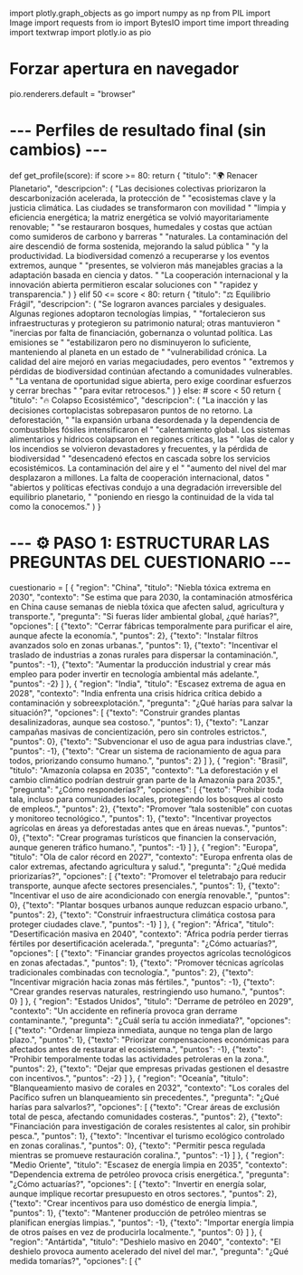 import plotly.graph_objects as go
import numpy as np
from PIL import Image
import requests
from io import BytesIO
import time
import threading
import textwrap
import plotly.io as pio

# Forzar apertura en navegador
pio.renderers.default = "browser"


# --- Perfiles de resultado final (sin cambios) ---
def get_profile(score):
    if score >= 80:
        return {
            "titulo": "🌍 Renacer Planetario",
            "descripcion": (
                "Las decisiones colectivas priorizaron la descarbonización acelerada, la protección de "
                "ecosistemas clave y la justicia climática. Las ciudades se transformaron con movilidad "
                "limpia y eficiencia energética; la matriz energética se volvió mayoritariamente renovable; "
                "se restauraron bosques, humedales y costas que actúan como sumideros de carbono y barreras "
                "naturales. La contaminación del aire descendió de forma sostenida, mejorando la salud pública "
                "y la productividad. La biodiversidad comenzó a recuperarse y los eventos extremos, aunque "
                "presentes, se volvieron más manejables gracias a la adaptación basada en ciencia y datos. "
                "La cooperación internacional y la innovación abierta permitieron escalar soluciones con "
                "rapidez y transparencia."
            )
        }
    elif 50 <= score < 80:
        return {
            "titulo": "⚖️ Equilibrio Frágil",
            "descripcion": (
                "Se lograron avances parciales y desiguales. Algunas regiones adoptaron tecnologías limpias, "
                "fortalecieron sus infraestructuras y protegieron su patrimonio natural; otras mantuvieron "
                "inercias por falta de financiación, gobernanza o voluntad política. Las emisiones se "
                "estabilizaron pero no disminuyeron lo suficiente, manteniendo al planeta en un estado de "
                "vulnerabilidad crónica. La calidad del aire mejoró en varias megaciudades, pero eventos "
                "extremos y pérdidas de biodiversidad continúan afectando a comunidades vulnerables. "
                "La ventana de oportunidad sigue abierta, pero exige coordinar esfuerzos y cerrar brechas "
                "para evitar retrocesos."
            )
        }
    else:  # score < 50
        return {
            "titulo": "🔥 Colapso Ecosistémico",
            "descripcion": (
                "La inacción y las decisiones cortoplacistas sobrepasaron puntos de no retorno. La deforestación, "
                "la expansión urbana desordenada y la dependencia de combustibles fósiles intensificaron el "
                "calentamiento global. Los sistemas alimentarios y hídricos colapsaron en regiones críticas, las "
                "olas de calor y los incendios se volvieron devastadores y frecuentes, y la pérdida de biodiversidad "
                "desencadenó efectos en cascada sobre los servicios ecosistémicos. La contaminación del aire y el "
                "aumento del nivel del mar desplazaron a millones. La falta de cooperación internacional, datos "
                "abiertos y políticas efectivas condujo a una degradación irreversible del equilibrio planetario, "
                "poniendo en riesgo la continuidad de la vida tal como la conocemos."
            )
        }

# --- ⚙️ PASO 1: ESTRUCTURAR LAS PREGUNTAS DEL CUESTIONARIO ---
cuestionario = [
    {
        "region": "China", "titulo": "Niebla tóxica extrema en 2030",
        "contexto": "Se estima que para 2030, la contaminación atmosférica en China cause semanas de niebla tóxica que afecten salud, agricultura y transporte.",
        "pregunta": "Si fueras líder ambiental global, ¿qué harías?",
        "opciones": [
            {"texto": "Cerrar fábricas temporalmente para purificar el aire, aunque afecte la economía.", "puntos": 2},
            {"texto": "Instalar filtros avanzados solo en zonas urbanas.", "puntos": 1},
            {"texto": "Incentivar el traslado de industrias a zonas rurales para dispersar la contaminación.", "puntos": -1},
            {"texto": "Aumentar la producción industrial y crear más empleo para poder invertir en tecnología ambiental más adelante.", "puntos": -2}
        ]
    },
    {
        "region": "India", "titulo": "Escasez extrema de agua en 2028",
        "contexto": "India enfrenta una crisis hídrica crítica debido a contaminación y sobreexplotación.",
        "pregunta": "¿Qué harías para salvar la situación?",
        "opciones": [
            {"texto": "Construir grandes plantas desalinizadoras, aunque sea costoso.", "puntos": 1},
            {"texto": "Lanzar campañas masivas de concientización, pero sin controles estrictos.", "puntos": 0},
            {"texto": "Subvencionar el uso de agua para industrias clave.", "puntos": -1},
            {"texto": "Crear un sistema de racionamiento de agua para todos, priorizando consumo humano.", "puntos": 2}
        ]
    },
    {
        "region": "Brasil", "titulo": "Amazonía colapsa en 2035",
        "contexto": "La deforestación y el cambio climático podrían destruir gran parte de la Amazonía para 2035.",
        "pregunta": "¿Cómo responderías?",
        "opciones": [
            {"texto": "Prohibir toda tala, incluso para comunidades locales, protegiendo los bosques al costo de empleos.", "puntos": 2},
            {"texto": "Promover “tala sostenible” con cuotas y monitoreo tecnológico.", "puntos": 1},
            {"texto": "Incentivar proyectos agrícolas en áreas ya deforestadas antes que en áreas nuevas.", "puntos": 0},
            {"texto": "Crear programas turísticos que financien la conservación, aunque generen tráfico humano.", "puntos": -1}
        ]
    },
    {
        "region": "Europa", "titulo": "Ola de calor récord en 2027",
        "contexto": "Europa enfrenta olas de calor extremas, afectando agricultura y salud.",
        "pregunta": "¿Qué medida priorizarías?",
        "opciones": [
            {"texto": "Promover el teletrabajo para reducir transporte, aunque afecte sectores presenciales.", "puntos": 1},
            {"texto": "Incentivar el uso de aire acondicionado con energía renovable.", "puntos": 0},
            {"texto": "Plantar bosques urbanos aunque reduzcan espacio urbano.", "puntos": 2},
            {"texto": "Construir infraestructura climática costosa para proteger ciudades clave.", "puntos": -1}
        ]
    },
    {
        "region": "África", "titulo": "Desertificación masiva en 2040",
        "contexto": "África podría perder tierras fértiles por desertificación acelerada.",
        "pregunta": "¿Cómo actuarías?",
        "opciones": [
            {"texto": "Financiar grandes proyectos agrícolas tecnológicos en zonas afectadas.", "puntos": 1},
            {"texto": "Promover técnicas agrícolas tradicionales combinadas con tecnología.", "puntos": 2},
            {"texto": "Incentivar migración hacia zonas más fértiles.", "puntos": -1},
            {"texto": "Crear grandes reservas naturales, restringiendo uso humano.", "puntos": 0}
        ]
    },
    {
        "region": "Estados Unidos", "titulo": "Derrame de petróleo en 2029",
        "contexto": "Un accidente en refinería provoca gran derrame contaminante.",
        "pregunta": "¿Cuál sería tu acción inmediata?",
        "opciones": [
            {"texto": "Ordenar limpieza inmediata, aunque no tenga plan de largo plazo.", "puntos": 1},
            {"texto": "Priorizar compensaciones económicas para afectados antes de restaurar el ecosistema.", "puntos": -1},
            {"texto": "Prohibir temporalmente todas las actividades petroleras en la zona.", "puntos": 2},
            {"texto": "Dejar que empresas privadas gestionen el desastre con incentivos.", "puntos": -2}
        ]
    },
    {
        "region": "Oceanía", "titulo": "Blanqueamiento masivo de corales en 2032",
        "contexto": "Los corales del Pacífico sufren un blanqueamiento sin precedentes.",
        "pregunta": "¿Qué harías para salvarlos?",
        "opciones": [
            {"texto": "Crear áreas de exclusión total de pesca, afectando comunidades costeras.", "puntos": 2},
            {"texto": "Financiación para investigación de corales resistentes al calor, sin prohibir pesca.", "puntos": 1},
            {"texto": "Incentivar el turismo ecológico controlado en zonas coralinas.", "puntos": 0},
            {"texto": "Permitir pesca regulada mientras se promueve restauración coralina.", "puntos": -1}
        ]
    },
    {
        "region": "Medio Oriente", "titulo": "Escasez de energía limpia en 2035",
        "contexto": "Dependencia extrema de petróleo provoca crisis energética.",
        "pregunta": "¿Cómo actuarías?",
        "opciones": [
            {"texto": "Invertir en energía solar, aunque implique recortar presupuesto en otros sectores.", "puntos": 2},
            {"texto": "Crear incentivos para uso doméstico de energía limpia.", "puntos": 1},
            {"texto": "Mantener producción de petróleo mientras se planifican energías limpias.", "puntos": -1},
            {"texto": "Importar energía limpia de otros países en vez de producirla localmente.", "puntos": 0}
        ]
    },
    {
        "region": "Antártida", "titulo": "Deshielo masivo en 2040",
        "contexto": "El deshielo provoca aumento acelerado del nivel del mar.",
        "pregunta": "¿Qué medida tomarías?",
        "opciones": [
            {"
